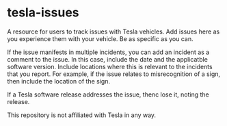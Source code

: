 # tesla-issues

A resource for users to track issues with Tesla vehicles. Add issues here as you experience them with your vehicle. Be as specific as you can. 

If the issue manifests in multiple incidents, you can add an incident as a comment to the issue. In this case, include the date and the applicatble software version. Include locations where this is relevant to the incidents that you report. For example, if the issue relates to misrecognition of a sign, then include the location of the sign.

If a Tesla software release addresses the issue, thenc lose it, noting the release.

This repository is not affiliated with Tesla in any way.
